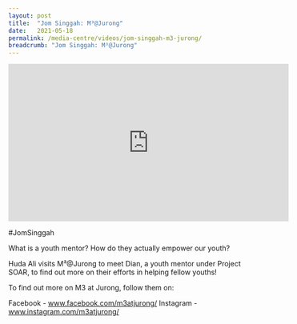 ```yaml
---
layout: post
title:  "Jom Singgah: M³@Jurong"
date:   2021-05-18
permalink: /media-centre/videos/jom-singgah-m3-jurong/
breadcrumb: "Jom Singgah: M³@Jurong"
---
```


<div class="bp-youtube">
<iframe width="560" height="315" src="https://www.youtube.com/embed/FbuUGYKnsvE" title="YouTube video player" frameborder="0" allow="accelerometer; autoplay; clipboard-write; encrypted-media; gyroscope; picture-in-picture" allowfullscreen></iframe>
</div>

#JomSinggah 

What is a youth mentor? How do they actually empower our youth?

Huda Ali visits M³@Jurong to meet Dian, a youth mentor under Project SOAR, to find out more on their efforts in helping fellow youths!

To find out more on M3 at Jurong, follow them on: 

Facebook - www.facebook.com/m3atjurong/
Instagram - www.instagram.com/m3atjurong/
